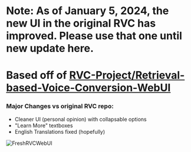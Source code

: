 # Note: As of January 5, 2024, the new UI in the original RVC has improved. Please use that one until new update here.

# Based off of [RVC-Project/Retrieval-based-Voice-Conversion-WebUI](https://github.com/RVC-Project/Retrieval-based-Voice-Conversion-WebUI)

### Major Changes vs original RVC repo:

- Cleaner UI (personal opinion) with collapsable options 
- "Learn More" textboxes
- English Translations fixed (hopefully)

![FreshRVCWebUI](https://github.com/robonxt/Fresh-RVC-WebUI/assets/8854735/1c7669e8-e92a-421e-b6cc-015da4e35480)
